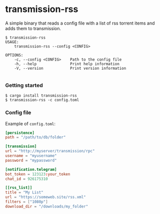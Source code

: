 # transmission-rss
A simple binary that reads a config file with a list of rss torrent items and adds them
to transmission.

```
$ transmission-rss
USAGE:
    transmission-rss --config <CONFIG>

OPTIONS:
    -c, --config <CONFIG>    Path to the config file
    -h, --help               Print help information
    -V, --version            Print version information
                                                        
```

### Getting started

```
$ cargo install transmission-rss
$ transmission-rss -c config.toml
```

### Config file

Example of `config.toml`:

```toml
[persistence]
path = "/path/to/db/folder"

[transmission]
url = "http://myserver/transmission/rpc"
username = "myusername"
password = "mypassword"

[notification.telegram]
bot_token = 123123:your_token
chat_id = 926175310

[[rss_list]]
title = "My List"
url = "https://someweb.site/rss.xml"
filters = ["1080p"]
download_dir = "/downloads/my_folder"
```
